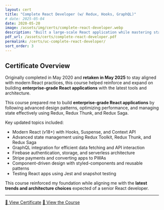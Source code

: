 ```yaml
---
layout: cert
title: "Complete React Developer (w/ Redux, Hooks, GraphQL)"
# date: 2025-05-04
date: 2020-05-20
image: /assets/img/certs/complete-react-developer.webp
description: "Built a large-scale React application while mastering state management, performance optimization, and full-stack integration using GraphQL and Firebase."
pdf_url: /assets/certs/complete-react-developer.pdf
permalink: /certs/uc-complete-react-developer/
sort_order: 3
---
```


## Certificate Overview

Originally completed in May 2020 and **retaken in May 2025** to stay aligned with modern React practices, this course helped reinforce and expand on building **enterprise-grade React applications** with the latest tools and architecture.

This course prepared me to build **enterprise-grade React applications** by following advanced design patterns, optimizing performance, and managing state effectively using Redux, Redux Thunk, and Redux Saga.

Key updated topics included:

- Modern React (v18+) with Hooks, Suspense, and Context API
- Advanced state management using Redux Toolkit, Redux Thunk, and Redux Saga
- GraphQL integration for efficient data fetching and API interaction
- Firebase authentication, storage, and serverless architecture
- Stripe payments and converting apps to PWAs
- Component-driven design with styled-components and reusable patterns
- Testing React apps using Jest and snapshot testing

This course reinforced my foundation while aligning me with the **latest trends and architecture choices** expected of a senior React developer.


---

[📄 View Certificate](https://www.udemy.com/certificate/UC-fef6787d-82f0-4d32-8ac1-da7d82c365f2/)
[🔗 View the Course](https://www.udemy.com/course/complete-react-developer-zero-to-mastery/)